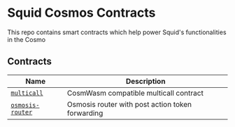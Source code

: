 # Squid Cosmos Contracts

This repo contains smart contracts which help power Squid's functionalities in the Cosmo

## Contracts

| Name                                  | Description                                      |
| ------------------------------------- | ------------------------------------------------ |
| [`multicall`](contracts/multicall)    | CosmWasm compatible multicall contract           |
| [`osmosis-router`](contracts/osmosis) | Osmosis router with post action token forwarding |

